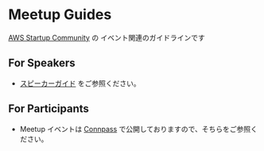 # Meetup Guides
[AWS Startup Community](https://aws-startup-community.connpass.com/) の イベント関連のガイドラインです

## For Speakers
- [スピーカーガイド](speakers-guide.md) をご参照ください。

## For Participants
- Meetup イベントは [Connpass](https://aws-startup-community.connpass.com/) で公開しておりますので、そちらをご参照ください。
